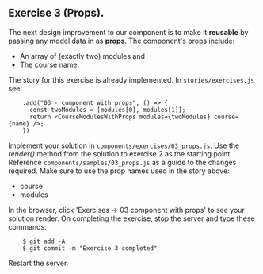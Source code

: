## Exercise 3 (Props).

The next design improvement to our component is to make it __reusable__ by passing any model data in as __props__. The component's props include:

+ An array of (exactly two) modules and
+ The course name. 

The story for this exercise is already implemented. In `stories/exercises.js` see:

        .add("03 - component with props", () => {
          const twoModules = [modules[0], modules[1]];
          return <CourseModulesWithProps modules={twoModules} course={name} />;
        })

Implement your solution in `components/exercises/03_props.js`. Use the *render()* method from the solution to exercise 2 as the starting point. Reference `components/samples/03_props.js` as a guide to the changes required. Make sure to use the prop names used in the story above:

+ course
+ modules

In the browser, click 'Exercises -> 03 component with props' to see your solution render.
On completing the exercise, stop the server and type these commands:

        $ git add -A
        $ git commit -m "Exercise 3 completed"

Restart the server.


